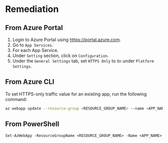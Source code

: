 # Remediation

## From Azure Portal

1. Login to Azure Portal using <https://portal.azure.com>.
2. Go to `App Services`.
3. For each App Service.
4. Under `Setting` section, click on `Configuration`.
5. Under the `General Settings` tab, set `HTTPS Only` to `On` under `Platform Settings`.

## From Azure CLI

To set HTTPS-only traffic value for an existing app, run the following command:

```sh
az webapp update --resource-group <RESOURCE_GROUP_NAME> --name <APP_NAME> --set httpsOnly=true
```

## From PowerShell

```ps
Set-AzWebApp -ResourceGroupName <RESOURCE_GROUP_NAME> -Name <APP_NAME> -HttpsOnly $true
```
